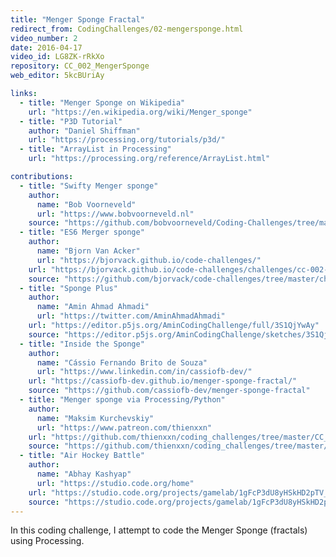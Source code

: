 ```yaml
---
title: "Menger Sponge Fractal"
redirect_from: CodingChallenges/02-mengersponge.html
video_number: 2
date: 2016-04-17
video_id: LG8ZK-rRkXo
repository: CC_002_MengerSponge
web_editor: 5kcBUriAy

links:
  - title: "Menger Sponge on Wikipedia"
    url: "https://en.wikipedia.org/wiki/Menger_sponge"
  - title: "P3D Tutorial"
    author: "Daniel Shiffman"
    url: "https://processing.org/tutorials/p3d/"
  - title: "ArrayList in Processing"
    url: "https://processing.org/reference/ArrayList.html"

contributions:
  - title: "Swifty Menger sponge"
    author:
      name: "Bob Voorneveld"
      url: "https://www.bobvoorneveld.nl"
    source: "https://github.com/bobvoorneveld/Coding-Challenges/tree/master/CC002-Menger%20Sponge%20Fractal"
  - title: "ES6 Merger sponge"
    author:
      name: "Bjorn Van Acker"
      url: "https://bjorvack.github.io/code-challenges/"
    url: "https://bjorvack.github.io/code-challenges/challenges/cc-002-menger-sponge/"
    source: "https://github.com/bjorvack/code-challenges/tree/master/challenges/cc-002-menger-sponge"
  - title: "Sponge Plus"
    author:
      name: "Amin Ahmad Ahmadi"
      url: "https://twitter.com/AminAhmadAhmadi"
    url: "https://editor.p5js.org/AminCodingChallenge/full/3S1QjYwAy"
    source: "https://editor.p5js.org/AminCodingChallenge/sketches/3S1QjYwAy"
  - title: "Inside the Sponge"
    author:
      name: "Cássio Fernando Brito de Souza"
      url: "https://www.linkedin.com/in/cassiofb-dev/"
    url: "https://cassiofb-dev.github.io/menger-sponge-fractal/"
    source: "https://github.com/cassiofb-dev/menger-sponge-fractal"
  - title: "Menger sponge via Processing/Python"
    author:
      name: "Maksim Kurchevskiy"
      url: "https://www.patreon.com/thienxxn"
    url: "https://github.com/thienxxn/coding_challenges/tree/master/CC_002_Menger_Sponge_Python"
    source: "https://github.com/thienxxn/coding_challenges/tree/master/CC_002_Menger_Sponge_Python"
  - title: "Air Hockey Battle"
    author:
      name: "Abhay Kashyap"
      url: "https://studio.code.org/home"
    url: "https://studio.code.org/projects/gamelab/1gFcP3dU8yHSkHD2pTV_6CL1BuIbsQ3HlpLLDeo6Yj0"
    source: "https://studio.code.org/projects/gamelab/1gFcP3dU8yHSkHD2pTV_6CL1BuIbsQ3HlpLLDeo6Yj0"
---
```


In this coding challenge, I attempt to code the Menger Sponge (fractals) using Processing.
